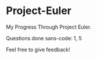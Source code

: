 Project-Euler
=============

My Progress Through Project Euler.

Questions done sans-code: 1, 5

Feel free to give feedback!

